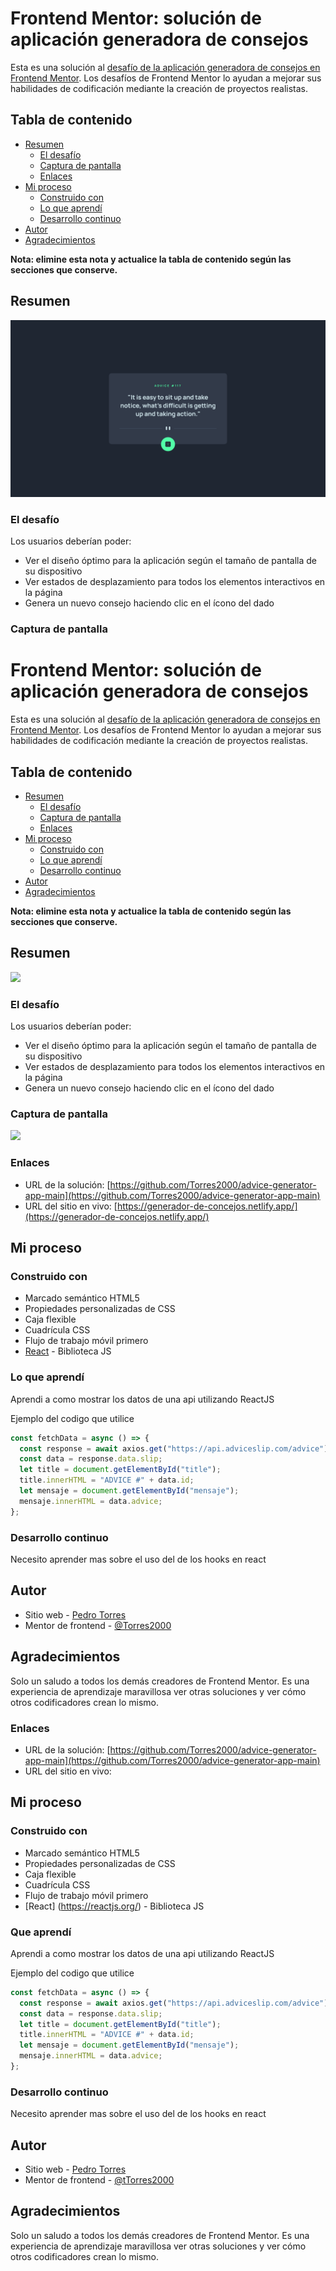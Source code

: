 # Frontend Mentor: solución de aplicación generadora de consejos

Esta es una solución al [desafío de la aplicación generadora de consejos en Frontend Mentor](https://www.frontendmentor.io/challenges/advice-generator-app-QdUG-13db). Los desafíos de Frontend Mentor lo ayudan a mejorar sus habilidades de codificación mediante la creación de proyectos realistas.

## Tabla de contenido

- [Resumen](#resumen)
  - [El desafío](#el-desafío)
  - [Captura de pantalla](#captura-de-pantalla)
  - [Enlaces](#enlaces)
- [Mi proceso](#mi-proceso)
  - [Construido con](#construido-con)
  - [Lo que aprendí](#lo-que-aprendí)
  - [Desarrollo continuo](#desarrollo-continuo)
- [Autor](#autor)
- [Agradecimientos](#agradecimientos)

**Nota: elimine esta nota y actualice la tabla de contenido según las secciones que conserve.**

## Resumen

![](./src/assets/capture.png)

### El desafío

Los usuarios deberían poder:

- Ver el diseño óptimo para la aplicación según el tamaño de pantalla de su dispositivo
- Ver estados de desplazamiento para todos los elementos interactivos en la página
- Genera un nuevo consejo haciendo clic en el ícono del dado

### Captura de pantalla

# Frontend Mentor: solución de aplicación generadora de consejos

Esta es una solución al [desafío de la aplicación generadora de consejos en Frontend Mentor](https://www.frontendmentor.io/challenges/advice-generator-app-QdUG-13db). Los desafíos de Frontend Mentor lo ayudan a mejorar sus habilidades de codificación mediante la creación de proyectos realistas.

## Tabla de contenido

- [Resumen](#resumen)
  - [El desafío](#el-desafío)
  - [Captura de pantalla](#captura-de-pantalla)
  - [Enlaces](#enlaces)
- [Mi proceso](#mi-proceso)
  - [Construido con](#construido-con)
  - [Lo que aprendí](#lo-que-aprendí)
  - [Desarrollo continuo](#desarrollo-continuo)
- [Autor](#autor)
- [Agradecimientos](#agradecimientos)

**Nota: elimine esta nota y actualice la tabla de contenido según las secciones que conserve.**

## Resumen

![](./src/img/capture.png)

### El desafío

Los usuarios deberían poder:

- Ver el diseño óptimo para la aplicación según el tamaño de pantalla de su dispositivo
- Ver estados de desplazamiento para todos los elementos interactivos en la página
- Genera un nuevo consejo haciendo clic en el ícono del dado

### Captura de pantalla

![](./src/img/capture.png)

### Enlaces

- URL de la solución: [https://github.com/Torres2000/advice-generator-app-main](https://github.com/Torres2000/advice-generator-app-main)
- URL del sitio en vivo: [https://generador-de-concejos.netlify.app/](https://generador-de-concejos.netlify.app/)

## Mi proceso

### Construido con

- Marcado semántico HTML5
- Propiedades personalizadas de CSS
- Caja flexible
- Cuadrícula CSS
- Flujo de trabajo móvil primero
- [React](https://reactjs.org/) - Biblioteca JS

### Lo que aprendí

Aprendi a como mostrar los datos de una api utilizando ReactJS

Ejemplo del codigo que utilice

```js
const fetchData = async () => {
  const response = await axios.get("https://api.adviceslip.com/advice");
  const data = response.data.slip;
  let title = document.getElementById("title");
  title.innerHTML = "ADVICE #" + data.id;
  let mensaje = document.getElementById("mensaje");
  mensaje.innerHTML = data.advice;
};
```

### Desarrollo continuo

Necesito aprender mas sobre el uso del de los hooks en react

## Autor

- Sitio web - [Pedro Torres](https://portfolio-web-dev-jose.netlify.app/)
- Mentor de frontend - [@Torres2000](https://www.frontendmentor.io/profile/Torres2000)

## Agradecimientos

Solo un saludo a todos los demás creadores de Frontend Mentor. Es una experiencia de aprendizaje maravillosa ver otras soluciones y ver cómo otros codificadores crean lo mismo.

### Enlaces

- URL de la solución: [https://github.com/Torres2000/advice-generator-app-main](https://github.com/Torres2000/advice-generator-app-main)
- URL del sitio en vivo: []()

## Mi proceso

### Construido con

- Marcado semántico HTML5
- Propiedades personalizadas de CSS
- Caja flexible
- Cuadrícula CSS
- Flujo de trabajo móvil primero
- [React] (https://reactjs.org/) - Biblioteca JS

### Que aprendí

Aprendi a como mostrar los datos de una api utilizando ReactJS

Ejemplo del codigo que utilice

```js
const fetchData = async () => {
  const response = await axios.get("https://api.adviceslip.com/advice");
  const data = response.data.slip;
  let title = document.getElementById("title");
  title.innerHTML = "ADVICE #" + data.id;
  let mensaje = document.getElementById("mensaje");
  mensaje.innerHTML = data.advice;
};
```

### Desarrollo continuo

Necesito aprender mas sobre el uso del de los hooks en react

## Autor

- Sitio web - [Pedro Torres](https://portfolio-web-dev-jose.netlify.app/)
- Mentor de frontend - [@tTorres2000](https://www.frontendmentor.io/profile/Torres2000)

## Agradecimientos

Solo un saludo a todos los demás creadores de Frontend Mentor. Es una experiencia de aprendizaje maravillosa ver otras soluciones y ver cómo otros codificadores crean lo mismo.
